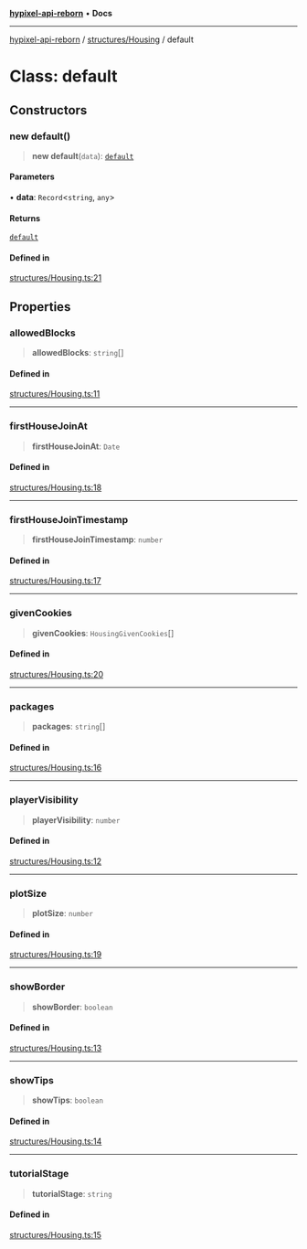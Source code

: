 [**hypixel-api-reborn**](../../../README.md) • **Docs**

***

[hypixel-api-reborn](../../../modules.md) / [structures/Housing](../README.md) / default

# Class: default

## Constructors

### new default()

> **new default**(`data`): [`default`](default.md)

#### Parameters

• **data**: `Record`\<`string`, `any`\>

#### Returns

[`default`](default.md)

#### Defined in

[structures/Housing.ts:21](https://github.com/Kathund/REBORN-docs-TEST/blob/226e7f6a62bb6bca87ef0828ac84e9098d59f860/src/structures/Housing.ts#L21)

## Properties

### allowedBlocks

> **allowedBlocks**: `string`[]

#### Defined in

[structures/Housing.ts:11](https://github.com/Kathund/REBORN-docs-TEST/blob/226e7f6a62bb6bca87ef0828ac84e9098d59f860/src/structures/Housing.ts#L11)

***

### firstHouseJoinAt

> **firstHouseJoinAt**: `Date`

#### Defined in

[structures/Housing.ts:18](https://github.com/Kathund/REBORN-docs-TEST/blob/226e7f6a62bb6bca87ef0828ac84e9098d59f860/src/structures/Housing.ts#L18)

***

### firstHouseJoinTimestamp

> **firstHouseJoinTimestamp**: `number`

#### Defined in

[structures/Housing.ts:17](https://github.com/Kathund/REBORN-docs-TEST/blob/226e7f6a62bb6bca87ef0828ac84e9098d59f860/src/structures/Housing.ts#L17)

***

### givenCookies

> **givenCookies**: `HousingGivenCookies`[]

#### Defined in

[structures/Housing.ts:20](https://github.com/Kathund/REBORN-docs-TEST/blob/226e7f6a62bb6bca87ef0828ac84e9098d59f860/src/structures/Housing.ts#L20)

***

### packages

> **packages**: `string`[]

#### Defined in

[structures/Housing.ts:16](https://github.com/Kathund/REBORN-docs-TEST/blob/226e7f6a62bb6bca87ef0828ac84e9098d59f860/src/structures/Housing.ts#L16)

***

### playerVisibility

> **playerVisibility**: `number`

#### Defined in

[structures/Housing.ts:12](https://github.com/Kathund/REBORN-docs-TEST/blob/226e7f6a62bb6bca87ef0828ac84e9098d59f860/src/structures/Housing.ts#L12)

***

### plotSize

> **plotSize**: `number`

#### Defined in

[structures/Housing.ts:19](https://github.com/Kathund/REBORN-docs-TEST/blob/226e7f6a62bb6bca87ef0828ac84e9098d59f860/src/structures/Housing.ts#L19)

***

### showBorder

> **showBorder**: `boolean`

#### Defined in

[structures/Housing.ts:13](https://github.com/Kathund/REBORN-docs-TEST/blob/226e7f6a62bb6bca87ef0828ac84e9098d59f860/src/structures/Housing.ts#L13)

***

### showTips

> **showTips**: `boolean`

#### Defined in

[structures/Housing.ts:14](https://github.com/Kathund/REBORN-docs-TEST/blob/226e7f6a62bb6bca87ef0828ac84e9098d59f860/src/structures/Housing.ts#L14)

***

### tutorialStage

> **tutorialStage**: `string`

#### Defined in

[structures/Housing.ts:15](https://github.com/Kathund/REBORN-docs-TEST/blob/226e7f6a62bb6bca87ef0828ac84e9098d59f860/src/structures/Housing.ts#L15)
